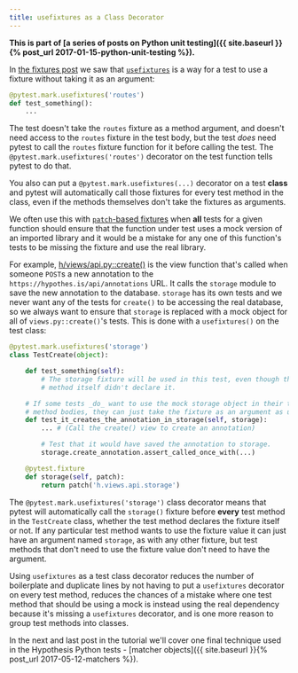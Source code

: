 ```yaml
---
title: usefixtures as a Class Decorator
---
```


**This is part of
[a series of posts on Python unit testing]({{ site.baseurl }}{% post_url 2017-01-15-python-unit-testing %}).**

In [the fixtures post](/posts/fixtures) we saw that
[`usefixtures`](https://docs.pytest.org/en/latest/fixture.html?#using-fixtures-from-classes-modules-or-projects)
is a way for a test to use a fixture without taking it as an argument:

```python
@pytest.mark.usefixtures('routes')
def test_something():
    ...
```

The test doesn't take the `routes` fixture as a method argument, and doesn't
need access to the `routes` fixture in the test body, but the test _does_ need
pytest to call the `routes` fixture function for it before calling the test.
The `@pytest.mark.usefixtures('routes')` decorator on the test function tells
pytest to do that.

You also can put a `@pytest.mark.usefixtures(...)` decorator on a test **class**
and pytest will automatically call those fixtures for every test method in the
class, even if the methods themselves don't take the fixtures as arguments.

We often use this with [`patch`-based fixtures](/posts/patch) when **all**
tests for a given function should ensure that the function under test uses a
mock version of an imported library and it would be a mistake for any one of
this function's tests to be missing the fixture and use the real library.

For example, [h/views/api.py::create()](https://github.com/hypothesis/h/blob/ca1681203aff5ee176fd880cb01fb04f1c7e1a5a/h/views/api.py#L207)
is the view function that's called when someone `POST`s a new annotation to the
`https://hypothes.is/api/annotations` URL. It calls the `storage` module
to save the new annotation to the database. `storage` has its own tests and we
never want any of the tests for `create()` to be accessing the real database,
so we always want to ensure that `storage` is replaced with a mock object for
all of `views.py::create()`'s tests. This is done with a `usefixtures()` on the
test class:

```python
@pytest.mark.usefixtures('storage')
class TestCreate(object):

    def test_something(self):
        # The storage fixture will be used in this test, even though the test
        # method itself didn't declare it.

    # If some tests _do_ want to use the mock storage object in their test
    # method bodies, they can just take the fixture as an argument as usual.
    def test_it_creates_the_annotation_in_storage(self, storage):
        ... # (Call the create() view to create an annotation)

        # Test that it would have saved the annotation to storage.
        storage.create_annotation.assert_called_once_with(...)

    @pytest.fixture
    def storage(self, patch):
        return patch('h.views.api.storage')
```

The `@pytest.mark.usefixtures('storage')` class decorator means that
pytest will automatically call the `storage()` fixture before **every** test
method in the `TestCreate` class, whether the test method declares the fixture
itself or not. If any particular test method wants to use the fixture value it
can just have an argument named `storage`, as with any other fixture, but test
methods that don't need to use the fixture value don't need to have the
argument.

Using `usefixtures` as a test class decorator reduces the number of boilerplate
and duplicate lines by not having to put a `usefixtures` decorator on every
test method, reduces the chances of a mistake where one test method that should
be using a mock is instead using the real dependency because it's missing a
`usefixtures` decorator, and is one more reason to group test methods into
classes.

In the next and last post in the tutorial we'll cover one final technique used
in the Hypothesis Python tests - [matcher objects]({{ site.baseurl }}{% post_url 2017-05-12-matchers %}).
